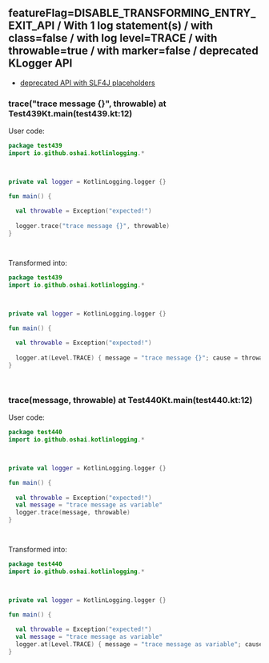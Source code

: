 ## featureFlag=DISABLE_TRANSFORMING_ENTRY_EXIT_API / With 1 log statement(s) / with class=false / with log level=TRACE / with throwable=true / with marker=false / deprecated KLogger API

* [deprecated API with SLF4J placeholders](deprecated-slf4j-placeholders.md)

###  trace("trace message {}", throwable) at Test439Kt.main(test439.kt:12)

User code:
```kotlin
package test439
import io.github.oshai.kotlinlogging.*



private val logger = KotlinLogging.logger {}

fun main() {
  
  val throwable = Exception("expected!")
  
  logger.trace("trace message {}", throwable)
}




```
  
Transformed into:
```kotlin
package test439
import io.github.oshai.kotlinlogging.*



private val logger = KotlinLogging.logger {}

fun main() {
  
  val throwable = Exception("expected!")
  
  logger.at(Level.TRACE) { message = "trace message {}"; cause = throwable; internalCompilerData = KLoggingEventBuilder.InternalCompilerData(messageTemplate = ""trace message {}"", className = "test439.Test439Kt", methodName = "main", fileName = "test439.kt", lineNumber = 12)
}




```

###  trace(message, throwable) at Test440Kt.main(test440.kt:12)

User code:
```kotlin
package test440
import io.github.oshai.kotlinlogging.*



private val logger = KotlinLogging.logger {}

fun main() {
  
  val throwable = Exception("expected!")
  val message = "trace message as variable"
  logger.trace(message, throwable)
}




```
  
Transformed into:
```kotlin
package test440
import io.github.oshai.kotlinlogging.*



private val logger = KotlinLogging.logger {}

fun main() {
  
  val throwable = Exception("expected!")
  val message = "trace message as variable"
  logger.at(Level.TRACE) { message = "trace message as variable"; cause = throwable; internalCompilerData = KLoggingEventBuilder.InternalCompilerData(messageTemplate = "message", className = "test440.Test440Kt", methodName = "main", fileName = "test440.kt", lineNumber = 12)
}




```
